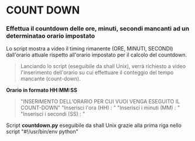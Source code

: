 # COUNT DOWN
### Effettua il countdown delle ore, minuti, secondi mancanti ad un determinatao orario impostato


Lo script mostra a video il timing rimanente (ORE, MINUTI, SECONDI) dall'orario attuale rispetto all'orario impostato per il calcolo del countdown.

>Lanciando lo script (eseguibile da shall Unix), verrà richiesto a video l'inserimento dell'orario su cui effettuare il conteggio del tempo mancante (count-down). 

**Orario in formato HH:MM:SS**

> "INSERIMENTO DELL'ORARIO PER CUI VUOI VENGA ESEGUITO IL COUNT-DOWN"
> "Inserisci l'ora (HH) : "
> "Inserisci i minuti (MM) : "
> "Inserisci i secondi (SS) : "

Script **countdown.py** eseguibile da shall Unix grazie alla prima riga nello script "#!/usr/bin/env python"
